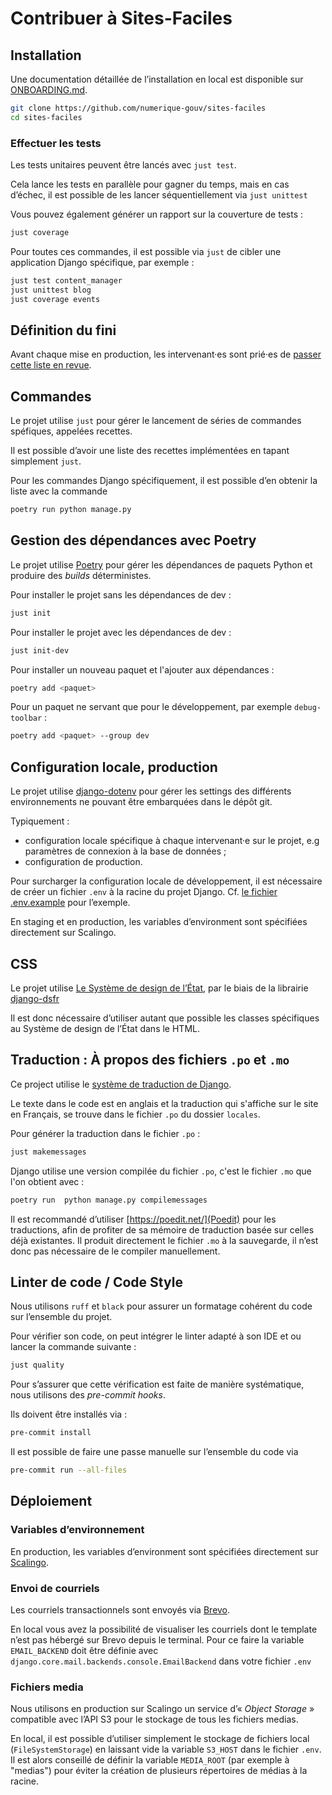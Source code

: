 # Contribuer à Sites-Faciles

## Installation

Une documentation détaillée de l’installation en local est disponible sur [ONBOARDING.md](./ONBOARDING.md).

```sh
git clone https://github.com/numerique-gouv/sites-faciles
cd sites-faciles
```

### Effectuer les tests
Les tests unitaires peuvent être lancés avec `just test`.

Cela lance les tests en parallèle pour gagner du temps, mais en cas d’échec, il est possible de les lancer
séquentiellement via `just unittest`

Vous pouvez également générer un rapport sur la couverture de tests :

```sh
just coverage
```

Pour toutes ces commandes, il est possible via `just` de cibler une application Django spécifique, par exemple :

```sh
just test content_manager
just unittest blog
just coverage events
```

## Définition du fini

Avant chaque mise en production, les intervenant·es sont prié·es de [passer cette liste en revue](./DOD.md).

## Commandes
Le projet utilise `just` pour gérer le lancement de séries de commandes spéfiques, appelées recettes.

Il est possible d’avoir une liste des recettes implémentées en tapant simplement `just`.

Pour les commandes Django spécifiquement, il est possible d’en obtenir la liste avec la commande

```sh
poetry run python manage.py
```


## Gestion des dépendances avec Poetry

Le projet utilise [Poetry](https://python-poetry.org/) pour gérer les dépendances de paquets Python et produire des *builds*
déterministes.

Pour installer le projet sans les dépendances de dev :

```sh
just init
```

Pour installer le projet avec les dépendances de dev :

```sh
just init-dev
```


Pour installer un nouveau paquet et l'ajouter aux dépendances :

```sh
poetry add <paquet>
```

Pour un paquet ne servant que pour le développement, par exemple `debug-toolbar` :

```sh
poetry add <paquet> --group dev
```

## Configuration locale, production

Le projet utilise [django-dotenv](https://github.com/jpadilla/django-dotenv) pour gérer les settings des différents environnements ne pouvant être embarquées dans le dépôt git.

Typiquement :

 * configuration locale spécifique à chaque intervenant·e sur le projet, e.g paramètres de connexion à la base de données ;
 * configuration de production.

Pour surcharger la configuration locale de développement, il est nécessaire de créer un fichier `.env` à la racine du projet Django.
Cf. [le fichier .env.example](./src/.env.example) pour l’exemple.

En staging et en production, les variables d’environment sont spécifiées directement sur Scalingo.

## CSS

Le projet utilise [Le Système de design de l’État](https://www.systeme-de-design.gouv.fr/), par le biais de la librairie
[django-dsfr](https://github.com/numerique-gouv/django-dsfr)

Il est donc nécessaire d’utiliser autant que possible les classes spécifiques au Système de design de l’État dans le HTML.

## Traduction : À propos des fichiers `.po` et `.mo`

Ce project utilise le [système de traduction de Django](https://docs.djangoproject.com/en/dev/topics/i18n/translation/).

Le texte dans le code est en anglais et la traduction qui s'affiche sur le site en Français, se trouve dans le fichier
`.po` du dossier `locales`.


Pour générer la traduction dans le fichier `.po` :

```sh
just makemessages
```

Django utilise une version compilée du fichier `.po`, c'est le fichier `.mo` que l'on obtient avec :

```sh
poetry run  python manage.py compilemessages
```

Il est recommandé d’utiliser [https://poedit.net/](Poedit) pour les traductions, afin de profiter de sa mémoire de traduction
basée sur celles déjà existantes. Il produit directement le fichier `.mo` à la sauvegarde, il n’est donc pas nécessaire de le
compiler manuellement.

## Linter de code / Code Style

Nous utilisons `ruff` et `black` pour assurer un formatage cohérent du code sur l’ensemble du projet.

Pour vérifier son code, on peut intégrer le linter adapté à son IDE et ou lancer la commande suivante :

```sh
just quality
```

Pour s’assurer que cette vérification est faite de manière systématique, nous utilisons des *pre-commit hooks*.

Ils doivent être installés via :

```sh
pre-commit install
```

Il est possible de faire une passe manuelle sur l’ensemble du code via

```sh
pre-commit run --all-files
```

## Déploiement

### Variables d’environnement

En production, les variables d’environment sont spécifiées directement sur [Scalingo](https://scalingo.com/).

### Envoi de courriels

Les courriels transactionnels sont envoyés via [Brevo](https://www.brevo.com/fr/).

En local vous avez la possibilité de visualiser les courriels dont le template n’est pas hébergé sur Brevo depuis le terminal.
Pour ce faire la variable `EMAIL_BACKEND` doit être définie avec `django.core.mail.backends.console.EmailBackend` dans votre fichier `.env`

### Fichiers media

Nous utilisons en production sur Scalingo un service d’« *Object Storage* » compatible avec l’API S3 pour le stockage de tous les fichiers medias.

En local, il est possible d’utiliser simplement le stockage de fichiers local (`FileSystemStorage`) en laissant vide la variable `S3_HOST` dans le fichier `.env`.
Il est alors conseillé de définir la variable `MEDIA_ROOT` (par exemple à "medias") pour éviter la création de plusieurs répertoires de médias à la racine.
